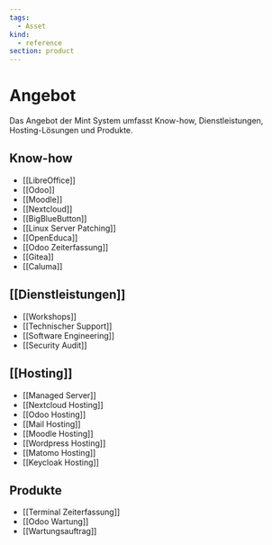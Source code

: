 ```yaml
---
tags:
  - Asset
kind:
  - reference
section: product
---
```


# Angebot

Das Angebot der Mint System umfasst Know-how, Dienstleistungen, Hosting-Lösungen und Produkte.

## Know-how

- [[LibreOffice]]
- [[Odoo]]
- [[Moodle]]
- [[Nextcloud]]
- [[BigBlueButton]]
- [[Linux Server Patching]]
- [[OpenEduca]]
- [[Odoo Zeiterfassung]]
- [[Gitea]]
- [[Caluma]]

## [[Dienstleistungen]]

- [[Workshops]]
- [[Technischer Support]]
- [[Software Engineering]]
- [[Security Audit]]

## [[Hosting]]

- [[Managed Server]]
- [[Nextcloud Hosting]]
- [[Odoo Hosting]]
- [[Mail Hosting]]
- [[Moodle Hosting]]
- [[Wordpress Hosting]]
- [[Matomo Hosting]]
- [[Keycloak Hosting]]

## Produkte

- [[Terminal Zeiterfassung]]
- [[Odoo Wartung]]
- [[Wartungsauftrag]]
